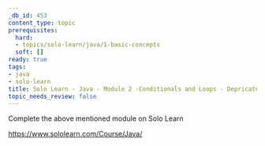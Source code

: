 ```yaml
---
_db_id: 453
content_type: topic
prerequisites:
  hard:
  - topics/solo-learn/java/1-basic-concepts
  soft: []
ready: true
tags:
- java
- solo-learn
title: Solo Learn - Java - Module 2 -Conditionals and Loops - Depricated
topic_needs_review: false
---
```


Complete the above mentioned module on Solo Learn

https://www.sololearn.com/Course/Java/